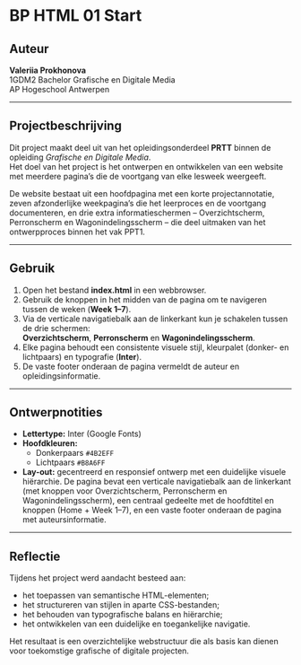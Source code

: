 # BP HTML 01 Start

## Auteur
**Valeriia Prokhonova**  
1GDM2
Bachelor Grafische en Digitale Media  
AP Hogeschool Antwerpen  


---

## Projectbeschrijving
Dit project maakt deel uit van het opleidingsonderdeel **PRTT** binnen de opleiding *Grafische en Digitale Media*.  
Het doel van het project is het ontwerpen en ontwikkelen van een website met meerdere pagina’s die de voortgang van elke lesweek weergeeft.

De website bestaat uit een hoofdpagina met een korte projectannotatie,
zeven afzonderlijke weekpagina’s die het leerproces en de voortgang documenteren,
en drie extra informatieschermen – Overzichtscherm, Perronscherm en Wagonindelingsscherm –
die deel uitmaken van het ontwerpproces binnen het vak PPT1.

---
## Gebruik
1. Open het bestand **index.html** in een webbrowser.  
2. Gebruik de knoppen in het midden van de pagina om te navigeren tussen de weken (**Week 1–7**).  
3. Via de verticale navigatiebalk aan de linkerkant kun je schakelen tussen de drie schermen:  
   **Overzichtscherm**, **Perronscherm** en **Wagonindelingsscherm**.  
4. Elke pagina behoudt een consistente visuele stijl, kleurpalet (donker- en lichtpaars) en typografie (**Inter**).  
5. De vaste footer onderaan de pagina vermeldt de auteur en opleidingsinformatie.

---

## Ontwerpnotities
- **Lettertype:** Inter (Google Fonts)  
- **Hoofdkleuren:**  
  - Donkerpaars `#4B2EFF`  
  - Lichtpaars `#B8A6FF`  
- **Lay-out:** gecentreerd en responsief ontwerp met een duidelijke visuele hiërarchie.
De pagina bevat een verticale navigatiebalk aan de linkerkant (met knoppen voor Overzichtscherm, Perronscherm en Wagonindelingsscherm),
een centraal gedeelte met de hoofdtitel en knoppen (Home + Week 1–7),
en een vaste footer onderaan de pagina met auteursinformatie.

---

## Reflectie
Tijdens het project werd aandacht besteed aan:
- het toepassen van semantische HTML-elementen;
- het structureren van stijlen in aparte CSS-bestanden;
- het behouden van typografische balans en hiërarchie;
- het ontwikkelen van een duidelijke en toegankelijke navigatie.

Het resultaat is een overzichtelijke webstructuur die als basis kan dienen voor toekomstige grafische of digitale projecten.
